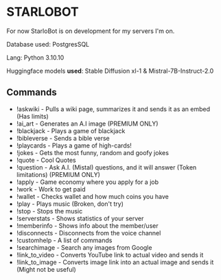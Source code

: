 # STARLOBOT

For now StarloBot is on development for my servers I'm on.

Database used: PostgresSQL

Lang: Python 3.10.10

Huggingface models **used**: Stable Diffusion xl-1 & Mistral-7B-Instruct-2.0

## Commands

* !askwiki - Pulls a wiki page, summarizes it and sends it as an embed (Has limits)
* !ai_art - Generates an A.I image (PREMIUM ONLY)
* !blackjack - Plays a game of blackjack
* !bibleverse - Sends a bible verse
* !playcards - Plays a game of high-cards!
* !jokes - Gets the most funny, random and goofy jokes
* !quote - Cool Quotes
* !question - Ask A.I. (Mistal) questions, and it will answer (Token limitations) (PREMIUM ONLY)
* !apply - Game economy where you apply for a job
* !work - Work to get paid
* !wallet - Checks wallet and how much coins you have
* !play - Plays music (Broken, don't try)
* !stop - Stops the music
* !serverstats - Shows statistics of your server
* !memberinfo - Shows info about the member/user
* !disconnects - Disconnects from the voice channel
* !customhelp - A list of commands
* !searchimage - Search any images from Google
* !link_to_video - Converts YouTube link to actual video and sends it
* !link_to_image - Converts image link into an actual image and sends it (Might not be useful)
